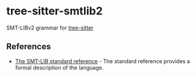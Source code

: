 # tree-sitter-smtlib2

SMT-LIBv2 grammar for [tree-sitter](https://github.com/tree-sitter/tree-sitter)

## References

* [The SMT-LIB standard reference](https://smtlib.cs.uiowa.edu/papers/smt-lib-reference-v2.6-r2021-05-12.pdf) - The standard reference provides a formal description of the language.
